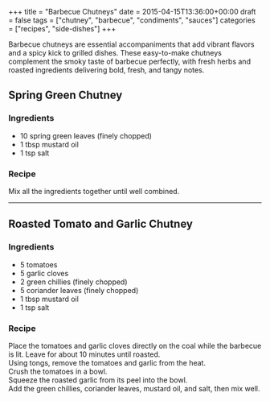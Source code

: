 +++
title = "Barbecue Chutneys"
date = 2015-04-15T13:36:00+00:00
draft = false
tags = ["chutney", "barbecue", "condiments", "sauces"]
categories = ["recipes", "side-dishes"]
+++

Barbecue chutneys are essential accompaniments that add vibrant flavors and a spicy kick to grilled dishes. These easy-to-make chutneys complement the smoky taste of barbecue perfectly, with fresh herbs and roasted ingredients delivering bold, fresh, and tangy notes.

## Spring Green Chutney

### Ingredients  
- 10 spring green leaves (finely chopped)  
- 1 tbsp mustard oil  
- 1 tsp salt  

### Recipe  
Mix all the ingredients together until well combined.

---

## Roasted Tomato and Garlic Chutney

### Ingredients  
- 5 tomatoes  
- 5 garlic cloves  
- 2 green chillies (finely chopped)  
- 5 coriander leaves (finely chopped)  
- 1 tbsp mustard oil  
- 1 tsp salt  

### Recipe  
Place the tomatoes and garlic cloves directly on the coal while the barbecue is lit. Leave for about 10 minutes until roasted.  
Using tongs, remove the tomatoes and garlic from the heat.  
Crush the tomatoes in a bowl.  
Squeeze the roasted garlic from its peel into the bowl.  
Add the green chillies, coriander leaves, mustard oil, and salt, then mix well.
